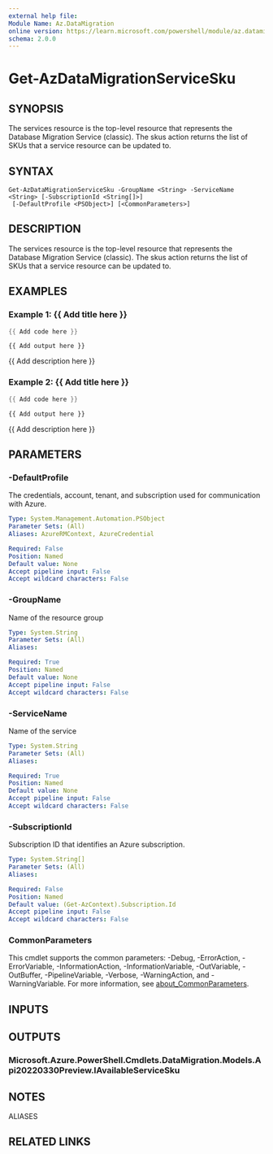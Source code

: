 ```yaml
---
external help file:
Module Name: Az.DataMigration
online version: https://learn.microsoft.com/powershell/module/az.datamigration/get-azdatamigrationservicesku
schema: 2.0.0
---
```


# Get-AzDataMigrationServiceSku

## SYNOPSIS
The services resource is the top-level resource that represents the Database Migration Service (classic).
The skus action returns the list of SKUs that a service resource can be updated to.

## SYNTAX

```
Get-AzDataMigrationServiceSku -GroupName <String> -ServiceName <String> [-SubscriptionId <String[]>]
 [-DefaultProfile <PSObject>] [<CommonParameters>]
```

## DESCRIPTION
The services resource is the top-level resource that represents the Database Migration Service (classic).
The skus action returns the list of SKUs that a service resource can be updated to.

## EXAMPLES

### Example 1: {{ Add title here }}
```powershell
{{ Add code here }}
```

```output
{{ Add output here }}
```

{{ Add description here }}

### Example 2: {{ Add title here }}
```powershell
{{ Add code here }}
```

```output
{{ Add output here }}
```

{{ Add description here }}

## PARAMETERS

### -DefaultProfile
The credentials, account, tenant, and subscription used for communication with Azure.

```yaml
Type: System.Management.Automation.PSObject
Parameter Sets: (All)
Aliases: AzureRMContext, AzureCredential

Required: False
Position: Named
Default value: None
Accept pipeline input: False
Accept wildcard characters: False
```

### -GroupName
Name of the resource group

```yaml
Type: System.String
Parameter Sets: (All)
Aliases:

Required: True
Position: Named
Default value: None
Accept pipeline input: False
Accept wildcard characters: False
```

### -ServiceName
Name of the service

```yaml
Type: System.String
Parameter Sets: (All)
Aliases:

Required: True
Position: Named
Default value: None
Accept pipeline input: False
Accept wildcard characters: False
```

### -SubscriptionId
Subscription ID that identifies an Azure subscription.

```yaml
Type: System.String[]
Parameter Sets: (All)
Aliases:

Required: False
Position: Named
Default value: (Get-AzContext).Subscription.Id
Accept pipeline input: False
Accept wildcard characters: False
```

### CommonParameters
This cmdlet supports the common parameters: -Debug, -ErrorAction, -ErrorVariable, -InformationAction, -InformationVariable, -OutVariable, -OutBuffer, -PipelineVariable, -Verbose, -WarningAction, and -WarningVariable. For more information, see [about_CommonParameters](http://go.microsoft.com/fwlink/?LinkID=113216).

## INPUTS

## OUTPUTS

### Microsoft.Azure.PowerShell.Cmdlets.DataMigration.Models.Api20220330Preview.IAvailableServiceSku

## NOTES

ALIASES

## RELATED LINKS

